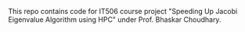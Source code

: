 This repo contains code for IT506 course project "Speeding Up Jacobi Eigenvalue Algorithm using HPC" under Prof. Bhaskar Choudhary. 
